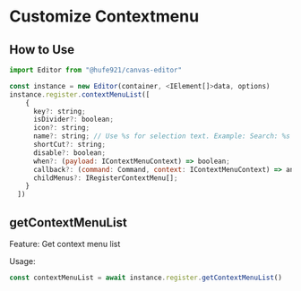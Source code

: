 # Customize Contextmenu

## How to Use

```javascript
import Editor from "@hufe921/canvas-editor"

const instance = new Editor(container, <IElement[]>data, options)
instance.register.contextMenuList([
    {
      key?: string;
      isDivider?: boolean;
      icon?: string;
      name?: string; // Use %s for selection text. Example: Search: %s
      shortCut?: string;
      disable?: boolean;
      when?: (payload: IContextMenuContext) => boolean;
      callback?: (command: Command, context: IContextMenuContext) => any;
      childMenus?: IRegisterContextMenu[];
    }
  ])
```

## getContextMenuList

Feature: Get context menu list

Usage:

```javascript
const contextMenuList = await instance.register.getContextMenuList()
```
